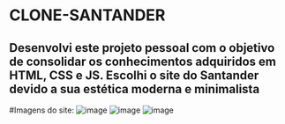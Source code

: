 # CLONE-SANTANDER
## Desenvolvi este projeto pessoal com o objetivo de consolidar os conhecimentos adquiridos em HTML, CSS e JS. Escolhi o site do Santander devido a sua estética moderna e minimalista

#Imagens do site:
![image](https://github.com/IGDSCI/CLONE-SANTANDER/assets/114839208/b7a5383a-1b15-4081-ae40-d04eed4da0da)
![image](https://github.com/IGDSCI/CLONE-SANTANDER/assets/114839208/ec8c31dd-032e-40e3-9d77-08ed559ff952)
![image](https://github.com/IGDSCI/CLONE-SANTANDER/assets/114839208/ee08f61e-0d9a-4f29-be74-465bc5bda7ba)

